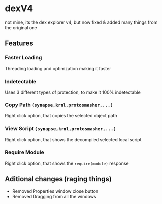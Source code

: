 # dexV4
not mine, its the dex explorer v4, but now fixed & added many things from the original one

## Features

### Faster Loading
Threading loading and optimization making it faster

### Indetectable
Uses 3 different types of protection, to make it 100% indetectable

### Copy Path `(synapse,krnl,protosmasher,...)`
Right click option, that copies the selected object path

### View Script `(synapse,krnl,protosmasher,...)`
Right click option, that shows the decompiled selected local script

### Require Module
Right click option, that shows the `require(module)` response

## Aditional changes (raging things)
* Removed Properties window close button
* Removed Dragging from all the windows
